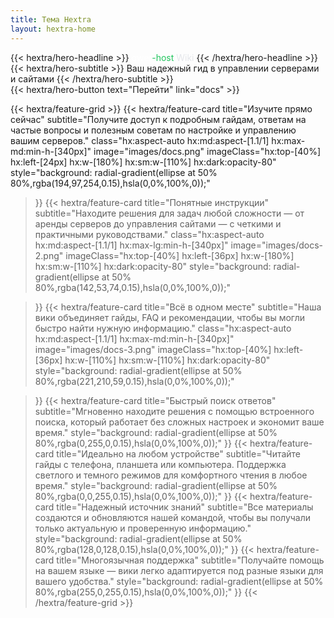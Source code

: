 ```yaml
---
title: Тема Hextra
layout: hextra-home
---
```


<div class="hx:mt-6 hx:mb-6">
{{< hextra/hero-headline >}}
  <span class="gradient-text"><span style="color: #ffffff;">qwer</span><span style="color: #22c55e;">-host</span> <span style="color: #e5e7eb;">Wiki</span></span>
{{< /hextra/hero-headline >}}
</div>

<div class="hx:mb-12">
{{< hextra/hero-subtitle >}}
  Ваш надежный гид в управлении серверами и сайтами
{{< /hextra/hero-subtitle >}}
</div>

<div class="hx:mb-6">
{{< hextra/hero-button text="Перейти" link="docs" >}}
</div>

<div class="hx:mt-6"></div>

{{< hextra/feature-grid >}}
  {{< hextra/feature-card
    title="Изучите прямо сейчас"
    subtitle="Получите доступ к подробным гайдам, ответам на частые вопросы и полезным советам по настройке и управлению вашим серверов."
    class="hx:aspect-auto hx:md:aspect-[1.1/1] hx:max-md:min-h-[340px]"
    image="images/docs.png"
    imageClass="hx:top-[40%] hx:left-[24px] hx:w-[180%] hx:sm:w-[110%] hx:dark:opacity-80"
    style="background: radial-gradient(ellipse at 50% 80%,rgba(194,97,254,0.15),hsla(0,0%,100%,0));"
  >}}
  {{< hextra/feature-card
    title="Понятные инструкции"
    subtitle="Находите решения для задач любой сложности — от аренды серверов до управления сайтами — с четкими и практичными руководствами."
    class="hx:aspect-auto hx:md:aspect-[1.1/1] hx:max-lg:min-h-[340px]"
    image="images/docs-2.png"
    imageClass="hx:top-[40%] hx:left-[36px] hx:w-[180%] hx:sm:w-[110%] hx:dark:opacity-80"
    style="background: radial-gradient(ellipse at 50% 80%,rgba(142,53,74,0.15),hsla(0,0%,100%,0));"

  >}}
  {{< hextra/feature-card
    title="Всё в одном месте"
    subtitle="Наша вики объединяет гайды, FAQ и рекомендации,  чтобы вы могли быстро найти нужную информацию."
    class="hx:aspect-auto hx:md:aspect-[1.1/1] hx:max-md:min-h-[340px]"
    image="images/docs-3.png"
    imageClass="hx:top-[40%] hx:left-[36px] hx:w-[110%] hx:sm:w-[110%] hx:dark:opacity-80"
    style="background: radial-gradient(ellipse at 50% 80%,rgba(221,210,59,0.15),hsla(0,0%,100%,0));"

  >}}
  {{< hextra/feature-card
    title="Быстрый поиск ответов"
    subtitle="Мгновенно находите решения с помощью встроенного поиска, который работает без сложных настроек и экономит ваше время."
    style="background: radial-gradient(ellipse at 50% 80%,rgba(0,255,0,0.15),hsla(0,0%,100%,0));"
  >}}
  {{< hextra/feature-card
    title="Идеально на любом устройстве"
    subtitle="Читайте гайды с телефона, планшета или компьютера. Поддержка светлого и темного режимов для комфортного чтения в любое время."
    style="background: radial-gradient(ellipse at 50% 80%,rgba(0,0,255,0.15),hsla(0,0%,100%,0));"
  >}}
  {{< hextra/feature-card
    title="Надежный источник знаний"
    subtitle="Все материалы создаются и обновляются нашей командой, чтобы вы получали только актуальную и проверенную информацию."
    style="background: radial-gradient(ellipse at 50% 80%,rgba(128,0,128,0.15),hsla(0,0%,100%,0));"
  >}}
  {{< hextra/feature-card
    title="Многоязычная поддержка"
    subtitle="Получайте помощь на вашем языке — вики легко адаптируется под разные языки для вашего удобства."
    style="background: radial-gradient(ellipse at 50% 80%,rgba(255,0,255,0.15),hsla(0,0%,100%,0));"
  >}}
{{< /hextra/feature-grid >}}
